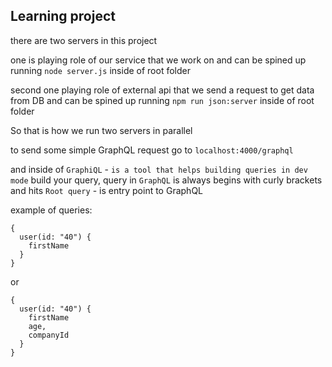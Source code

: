 ## Learning project

there are two servers in this project

one is playing role of our service that we work on
and can be spined up running `node server.js` inside of root folder

second one playing role of external api that we send a request to get data from DB
and can be spined up running `npm run json:server` inside of root folder 

So that is how we run two servers in parallel 

to send some simple GraphQL request go to `localhost:4000/graphql`

and inside of `GraphiQL` - `is a tool that helps building queries in dev mode`
build your query, query in `GraphQL` is always begins with curly brackets
and hits `Root query` - is entry point to GraphQL

example of queries:
```
{
  user(id: "40") {
  	firstName
  }
}
```

or 
```
{
  user(id: "40") {
    firstName
    age,
    companyId
  }
}
```